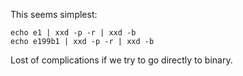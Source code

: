 This seems simplest:

```
echo e1 | xxd -p -r | xxd -b
echo e199b1 | xxd -p -r | xxd -b
```

Lost of complications if we try to go directly to binary.
